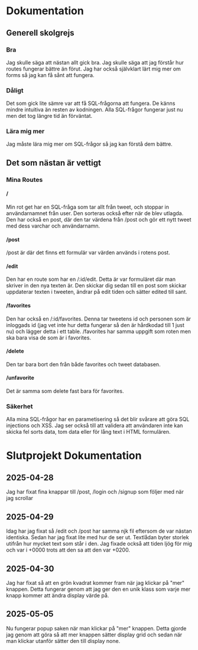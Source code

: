 # Dokumentation
## Generell skolgrejs
### Bra
Jag skulle säga att nästan allt gick bra. Jag skulle säga att jag förstår hur routes fungerar bättre än förut. Jag har också självklart lärt mig mer om forms så jag kan få sånt att fungera. 
### Dåligt
Det som gick lite sämre var att få SQL-frågorna att fungera. De känns mindre intuitiva än resten av kodningen. Alla SQL-frågor fungerar just nu men det tog längre tid än förväntat. 
### Lära mig mer
Jag måste lära mig mer om SQL-frågor så jag kan förstå dem bättre.
## Det som nästan är vettigt
### Mina Routes
#### /
Min rot get har en SQL-fråga som tar allt från tweet, och stoppar in användarnamnet från user. Den sorteras också efter när de blev utlagda. Den har också en post, där den tar värdena från /post och gör ett nytt tweet med dess varchar och användarnamn.
#### /post
/post är där det finns ett formulär var värden används i rotens post.
#### /edit
Den har en route som har en /:id/edit. Detta är var formuläret där man skriver in den nya texten är. Den skickar dig sedan till en post som skickar uppdaterar texten i tweeten, ändrar på edit tiden och sätter edited till sant.
#### /favorites
Den har också en /:id/favorites. Denna tar tweetens id och personen som är inloggads id (jag vet inte hur detta fungerar så den är hårdkodad till 1 just nu) och lägger detta i ett table. /favorites har samma uppgift som roten men ska bara visa de som är i favorites.
#### /delete
Den tar bara bort den från både favorites och tweet databasen.
#### /unfavorite
Det är samma som delete fast bara för favorites.
### Säkerhet
Alla mina SQL-frågor har en parametisering så det blir svårare att göra SQL injections och XSS. Jag ser också till att validera att användaren inte kan skicka fel sorts data, tom data eller för lång text i HTML formulären. 




# Slutprojekt Dokumentation
## 2025-04-28
Jag har fixat fina knappar till /post, /login och /signup som följer med när jag scrollar
## 2025-04-29
Idag har jag fixat så /edit och /post har samma njk fil eftersom de var nästan identiska. Sedan har jag fixat lite med hur de ser ut. Textlådan byter storlek utifrån hur mycket text som står i den. Jag fixade också att tiden ljög för mig och var i +0000 trots att den sa att den var +0200.
## 2025-04-30
Jag har fixat så att en grön kvadrat kommer fram när jag klickar på "mer" knappen. Detta fungerar genom att jag ger den en unik klass som varje mer knapp kommer att ändra display värde på.
## 2025-05-05
Nu fungerar popup saken när man klickar på "mer" knappen. Detta gjorde jag genom att göra så att mer knappen sätter display grid och sedan när man klickar utanför sätter den till display none. 